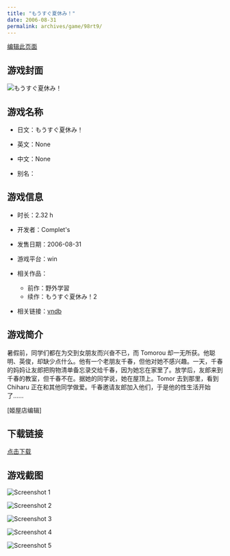 ```yaml
---
title: "もうすぐ夏休み！"
date: 2006-08-31
permalink: archives/game/98rt9/
---
```

[编辑此页面](https://github.com/ACG-3/ADV3-source/blob/main/source/_posts/%E3%82%82%E3%81%86%E3%81%99%E3%81%90%E5%A4%8F%E4%BC%91%E3%81%BF%EF%BC%81.md)

## 游戏封面

![もうすぐ夏休み！](https://pan.timero.xyz/d/onedrive/img_lib_001/%E3%82%82%E3%81%86%E3%81%99%E3%81%90%E5%A4%8F%E4%BC%91%E3%81%BF%EF%BC%81_cover.avif)


## 游戏名称

- 日文：もうすぐ夏休み！
- 英文：None
- 中文：None

- 别名：


## 游戏信息

- 时长：2.32 h
- 开发者：Complet's
- 发售日期：2006-08-31
- 游戏平台：win
- 相关作品：
   - 前作：野外学習
   - 续作：もうすぐ夏休み！2

- 相关链接：[vndb](https://vndb.org/v396)


## 游戏简介

暑假前，同学们都在为交到女朋友而兴奋不已，而 Tomorou 却一无所获。他聪明、英俊，却缺少点什么。他有一个老朋友千春，但他对她不感兴趣。一天，千春的妈妈让友郎把购物清单备忘录交给千春，因为她忘在家里了。放学后，友郎来到千春的教室，但千春不在。据她的同学说，她在屋顶上。Tomor 去到那里，看到 Chiharu 正在和其他同学做爱。千春邀请友郎加入他们，于是他的性生活开始了......

[姬屋店编辑]


## 下载链接

[点击下载](https://pan.timero.xyz/onedrive/adv_lib_001/%E3%82%82%E3%81%86%E3%81%99%E3%81%90%E5%A4%8F%E4%BC%91%E3%81%BF%EF%BC%81)


## 游戏截图


![Screenshot 1](https://pan.timero.xyz/d/onedrive/img_lib_001/%E3%82%82%E3%81%86%E3%81%99%E3%81%90%E5%A4%8F%E4%BC%91%E3%81%BF%EF%BC%81_Screenshot_1.avif)

![Screenshot 2](https://pan.timero.xyz/d/onedrive/img_lib_001/%E3%82%82%E3%81%86%E3%81%99%E3%81%90%E5%A4%8F%E4%BC%91%E3%81%BF%EF%BC%81_Screenshot_2.avif)

![Screenshot 3](https://pan.timero.xyz/d/onedrive/img_lib_001/%E3%82%82%E3%81%86%E3%81%99%E3%81%90%E5%A4%8F%E4%BC%91%E3%81%BF%EF%BC%81_Screenshot_3.avif)

![Screenshot 4](https://pan.timero.xyz/d/onedrive/img_lib_001/%E3%82%82%E3%81%86%E3%81%99%E3%81%90%E5%A4%8F%E4%BC%91%E3%81%BF%EF%BC%81_Screenshot_4.avif)

![Screenshot 5](https://pan.timero.xyz/d/onedrive/img_lib_001/%E3%82%82%E3%81%86%E3%81%99%E3%81%90%E5%A4%8F%E4%BC%91%E3%81%BF%EF%BC%81_Screenshot_5.avif)

